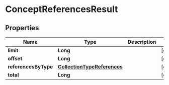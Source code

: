 
# ConceptReferencesResult

## Properties
Name | Type | Description | Notes
------------ | ------------- | ------------- | -------------
**limit** | **Long** |  |  [optional]
**offset** | **Long** |  |  [optional]
**referencesByType** | [**CollectionTypeReferences**](CollectionTypeReferences.md) |  |  [optional]
**total** | **Long** |  |  [optional]




